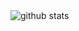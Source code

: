 <picture decoding="async" loading="lazy">
  <img alt="github stats" src="https://pixel-profile.vercel.app/api/github-stats?username=Hannah726&theme=crt&dithering=true&hide=avatar">
</picture>
